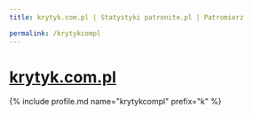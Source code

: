 ```yaml
---
title: krytyk.com.pl | Statystyki patronite.pl | Patromierz

permalink: /krytykcompl
---
```


# [krytyk.com.pl](https://patronite.pl/krytykcompl)

{% include profile.md name="krytykcompl" prefix="k" %}
